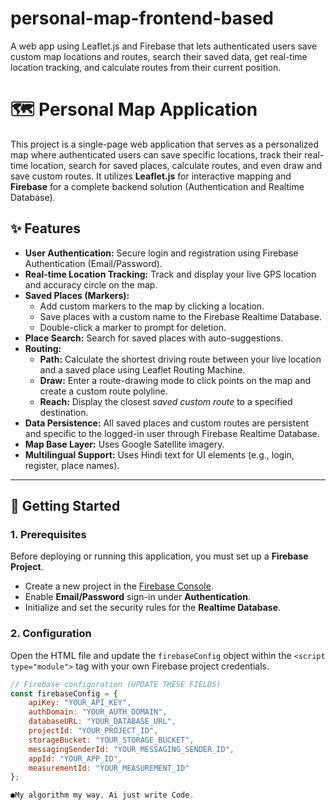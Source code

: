 # personal-map-frontend-based
​A web app using Leaflet.js and Firebase that lets authenticated users save custom map locations and routes, search their saved data, get real-time location tracking, and calculate routes from their current position.


# 🗺️ Personal Map Application

This project is a single-page web application that serves as a personalized map where authenticated users can save specific locations, track their real-time location, search for saved places, calculate routes, and even draw and save custom routes. It utilizes **Leaflet.js** for interactive mapping and **Firebase** for a complete backend solution (Authentication and Realtime Database).

## ✨ Features

* **User Authentication:** Secure login and registration using Firebase Authentication (Email/Password).
* **Real-time Location Tracking:** Track and display your live GPS location and accuracy circle on the map.
* **Saved Places (Markers):**
    * Add custom markers to the map by clicking a location.
    * Save places with a custom name to the Firebase Realtime Database.
    * Double-click a marker to prompt for deletion.
* **Place Search:** Search for saved places with auto-suggestions.
* **Routing:**
    * **Path:** Calculate the shortest driving route between your live location and a saved place using Leaflet Routing Machine.
    * **Draw:** Enter a route-drawing mode to click points on the map and create a custom route polyline.
    * **Reach:** Display the closest *saved custom route* to a specified destination.
* **Data Persistence:** All saved places and custom routes are persistent and specific to the logged-in user through Firebase Realtime Database.
* **Map Base Layer:** Uses Google Satellite imagery.
* **Multilingual Support:** Uses Hindi text for UI elements (e.g., login, register, place names).

---

## 🚀 Getting Started

### 1. Prerequisites

Before deploying or running this application, you must set up a **Firebase Project**.

* Create a new project in the [Firebase Console](https://console.firebase.google.com/).
* Enable **Email/Password** sign-in under **Authentication**.
* Initialize and set the security rules for the **Realtime Database**.

### 2. Configuration

Open the HTML file and update the `firebaseConfig` object within the `<script type="module">` tag with your own Firebase project credentials.

```javascript
// Firebase configuration (UPDATE THESE FIELDS)
const firebaseConfig = {
    apiKey: "YOUR_API_KEY",
    authDomain: "YOUR_AUTH_DOMAIN",
    databaseURL: "YOUR_DATABASE_URL",
    projectId: "YOUR_PROJECT_ID",
    storageBucket: "YOUR_STORAGE_BUCKET",
    messagingSenderId: "YOUR_MESSAGING_SENDER_ID",
    appId: "YOUR_APP_ID",
    measurementId: "YOUR_MEASUREMENT_ID" 
};

●My algorithm my way, Ai just write Code.

